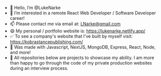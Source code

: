 - 👋 Hello, I’m @LukeNarke
- 👀 I’m interested in a remote React Web Developer / Software Developer career!
- 📫 Please contact me via email at: LNarke@gmail.com 
- 😄 My personal / portfolio website is: https://lukenarke.netlify.app/ 
- ✅ To see a company's website that I've built by myself visit: https://kobrastancepublishing.com/
- 🔼 Was made with Javascript, NextJS, MongoDB, Express, React, Node, and more!
- 🔻 All repositories below are projects to showcase my ability. I am more than happy to go through the code of my private production websites during an interview process. 


<!---
LukeNarke/LukeNarke is a ✨ special ✨ repository because its `README.md` (this file) appears on your GitHub profile.
You can click the Preview link to take a look at your changes.
--->
